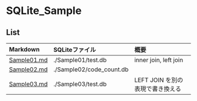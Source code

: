 # SQLite_Sample

## List

| Markdown | SQLiteファイル | 概要 |
| :--- | :------- | :--- | 
| [Sample01.md](./Sample01/Sample01.md) | ./Sample01/test.db | inner join, left join |
| [Sample02.md](./Sample02/Sample02.md) | ./Sample02/code_count.db | |
| [Sample03.md](./Sample03/Sample03.md) | ./Sample03/test.db | LEFT JOIN を別の表現で書き換える |
